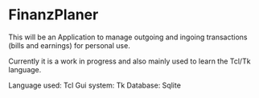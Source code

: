 # FinanzPlaner
This will be an Application to manage outgoing and ingoing transactions (bills and earnings) for personal use.

Currently it is a work in progress and also mainly used to learn the Tcl/Tk language.

Language used: Tcl
Gui system: Tk
Database: Sqlite
